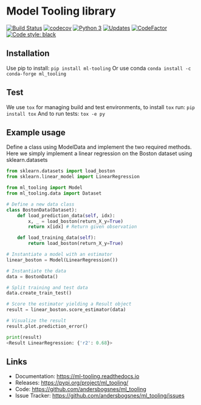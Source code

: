 # Model Tooling library
[![Build Status](https://github.com/andersbogsnes/ml_tooling/workflows/Tests/badge.svg)](https://github.com/andersbogsnes/ml_tooling/actions?workflow=Tests)
[![codecov](https://codecov.io/gh/andersbogsnes/ml_tooling/branch/develop/graph/badge.svg)](https://codecov.io/gh/andersbogsnes/ml_tooling)
[![Python 3](https://pyup.io/repos/github/andersbogsnes/ml_tooling/python-3-shield.svg)](https://pyup.io/repos/github/andersbogsnes/ml_tooling/)
[![Updates](https://pyup.io/repos/github/andersbogsnes/ml_tooling/shield.svg)](https://pyup.io/repos/github/andersbogsnes/ml_tooling/)
[![CodeFactor](https://www.codefactor.io/repository/github/andersbogsnes/ml_tooling/badge)](https://www.codefactor.io/repository/github/andersbogsnes/ml_tooling)
[![Code style: black](https://img.shields.io/badge/code%20style-black-000000.svg)](https://github.com/psf/black)

## Installation
Use pip to install:
`pip install ml-tooling`
Or use conda
`conda install -c conda-forge ml_tooling`

## Test
We use `tox` for managing build and test environments, to install `tox` run:
`pip install tox`
And to run tests:
`tox -e py`

## Example usage
Define a class using ModelData and implement the two required methods.
Here we simply implement a linear regression on the Boston dataset using sklearn.datasets
```python
from sklearn.datasets import load_boston
from sklearn.linear_model import LinearRegression

from ml_tooling import Model
from ml_tooling.data import Dataset

# Define a new data class
class BostonData(Dataset):
    def load_prediction_data(self, idx):
        x, _ = load_boston(return_X_y=True)
        return x[idx] # Return given observation

    def load_training_data(self):
        return load_boston(return_X_y=True)

# Instantiate a model with an estimator
linear_boston = Model(LinearRegression())

# Instantiate the data
data = BostonData()

# Split training and test data
data.create_train_test()

# Score the estimator yielding a Result object
result = linear_boston.score_estimator(data)

# Visualize the result
result.plot.prediction_error()

print(result)
<Result LinearRegression: {'r2': 0.68}>
```


## Links
* Documentation: https://ml-tooling.readthedocs.io
* Releases: https://pypi.org/project/ml_tooling/
* Code: https://github.com/andersbogsnes/ml_tooling
* Issue Tracker: https://github.com/andersbogsnes/ml_tooling/issues
